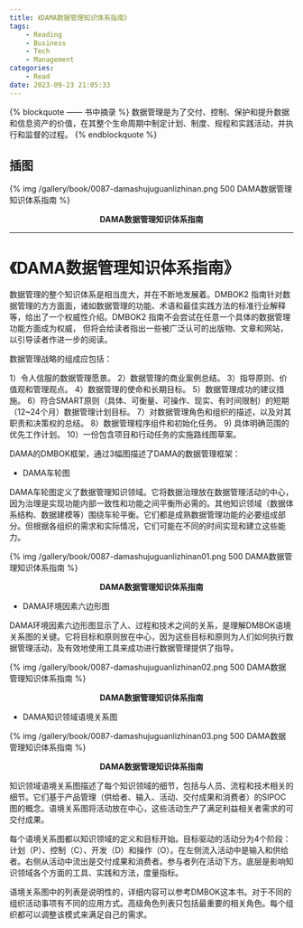 ```yaml
---
title: 《DAMA数据管理知识体系指南》
tags:
	- Reading
	- Business
	- Tech
	- Management
categories:
	- Read
date: 2023-09-23 21:05:33
---
```


{% blockquote —— 书中摘录 %}
数据管理是为了交付、控制、保护和提升数据和信息资产的价值，在其整个生命周期中制定计划、制度、规程和实践活动，并执行和监督的过程。
{% endblockquote %}

<!-- more -->

## 插图
{% img /gallery/book/0087-damashujuguanlizhinan.png 500 DAMA数据管理知识体系指南 %}
<p align="center"><b>DAMA数据管理知识体系指南</b></p>

-----

# 《DAMA数据管理知识体系指南》

数据管理的整个知识体系是相当庞大，并在不断地发展着。DMBOK2  指南针对数据管理的方方面面，诸如数据管理的功能、术语和最佳实践方法的标准行业解释等，给出了一个权威性介绍。DMBOK2 指南不会尝试在任意一个具体的数据管理功能方面成为权威， 但将会给读者指出一些被广泛认可的出版物、文章和网站， 以引导读者作进一步的阅读。

数据管理战略的组成应包括：

1）令人信服的数据管理愿景。
2）数据管理的商业案例总结。
3）指导原则、价值观和管理观点。
4）数据管理的使命和长期目标。
5）数据管理成功的建议措施。
6）符合SMART原则（具体、可衡量、可操作、现实、有时间限制）的短期（12~24个月）数据管理计划目标。
7）对数据管理角色和组织的描述，以及对其职责和决策权的总结。
8）数据管理程序组件和初始化任务。
9) 具体明确范围的优先工作计划。
10）一份包含项目和行动任务的实施路线图草案。

DAMA的DMBOK框架，通过3幅图描述了DAMA的数据管理框架：

- DAMA车轮图

DAMA车轮图定义了数据管理知识领域。它将数据治理放在数据管理活动的中心，因为治理是实现功能内部一致性和功能之间平衡所必需的。其他知识领域（数据体系结构、数据建模等）围绕车轮平衡。它们都是成熟数据管理功能的必要组成部分。但根据各组织的需求和实际情况，它们可能在不同的时间实现和建立这些能力。

{% img /gallery/book/0087-damashujuguanlizhinan01.png 500 DAMA数据管理知识体系指南 %}
<p align="center"><b>DAMA数据管理知识体系指南</b></p>


- DAMA环境因素六边形图

DAMA环境因素六边形图显示了人、过程和技术之间的关系，是理解DMBOK语境关系图的关键。它将目标和原则放在中心，因为这些目标和原则为人们如何执行数据管理活动，及有效地使用工具来成功进行数据管理提供了指导。

{% img /gallery/book/0087-damashujuguanlizhinan02.png 500 DAMA数据管理知识体系指南 %}
<p align="center"><b>DAMA数据管理知识体系指南</b></p>

- DAMA知识领域语境关系图

{% img /gallery/book/0087-damashujuguanlizhinan03.png 500 DAMA数据管理知识体系指南 %}
<p align="center"><b>DAMA数据管理知识体系指南</b></p>

知识领域语境关系图描述了每个知识领域的细节，包括与人员、流程和技术相关的细节。它们基于产品管理（供给者、输入、活动、交付成果和消费者）的SIPOC图的概念。语境关系图将活动放在中心，这些活动生产了满足利益相关者需求的可交付成果。

每个语境关系图都以知识领域的定义和目标开始。目标驱动的活动分为4个阶段：计划（P）、控制（C）、开发（D）和操作（O）。在左侧流入活动中是输入和供给者。右侧从活动中流出是交付成果和消费者。参与者列在活动下方。底层是影响知识领域各个方面的工具、实践和方法，度量指标。

语境关系图中的列表是说明性的，详细内容可以参考DMBOK这本书。对于不同的组织活动事项有不同的应用方式。高级角色列表只包括最重要的相关角色。每个组织都可以调整该模式来满足自己的需求。